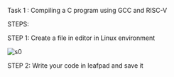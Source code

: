 Task 1 : Compiling a C program using GCC and RISC-V

STEPS:

STEP 1: Create a file in editor in Linux environment

![s0](https://github.com/user-attachments/assets/2579e3bb-2e9c-4806-8f93-6601cff88121)

STEP 2: Write your code in leafpad and save it

